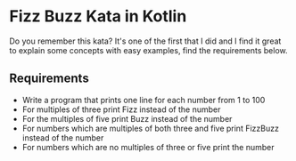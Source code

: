 # Fizz Buzz Kata in Kotlin

Do you remember this kata? It's one of the first that I did and I find it great to explain some concepts
with easy examples, find the requirements below.

## Requirements

* Write a program that prints one line for each number from 1 to 100
* For multiples of three print Fizz instead of the number
* For the multiples of five print Buzz instead of the number
* For numbers which are multiples of both three and five print FizzBuzz instead of the number
* For numbers which are no multiples of three or five print the number



